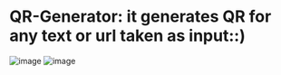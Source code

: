 # QR-Generator: it generates QR for any text or url taken as input::)
![image](https://github.com/Deepakrocknow/QR-Generator/assets/130336302/a025c967-17a0-4637-9813-fe06b1753b82)
![image](https://github.com/Deepakrocknow/QR-Generator/assets/130336302/69928359-802d-4b88-9913-2e6c41b825b3)
